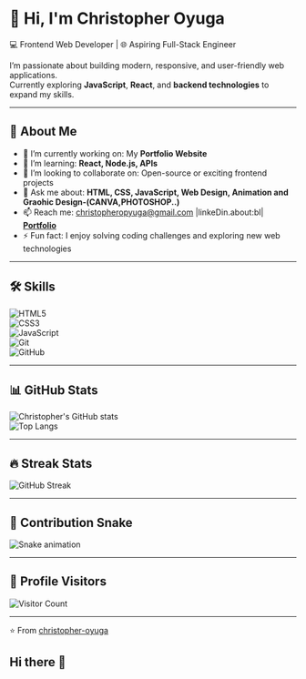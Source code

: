# 👋 Hi, I'm Christopher Oyuga  

💻 Frontend Web Developer | 🌐 Aspiring Full-Stack Engineer  

I’m passionate about building modern, responsive, and user-friendly web applications.  
Currently exploring **JavaScript**, **React**, and **backend technologies** to expand my skills.  

---

## 🚀 About Me  
- 🔭 I’m currently working on: My **Portfolio Website**  
- 🌱 I’m learning: **React, Node.js, APIs**  
- 👯 I’m looking to collaborate on: Open-source or exciting frontend projects  
- 💬 Ask me about: **HTML, CSS, JavaScript, Web Design, Animation and Graohic Design-(CANVA,PHOTOSHOP..)**  
- 📫 Reach me: christopheropyuga@gmail.com |linkeDin.about:bl| **[Portfolio](https://christopherportfolio-dun.vercel.app/)**  
- ⚡ Fun fact: I enjoy solving coding challenges and exploring new web technologies  

---

## 🛠️ Skills  
![HTML5](https://img.shields.io/badge/HTML5-E34F26?style=for-the-badge&logo=html5&logoColor=white)  
![CSS3](https://img.shields.io/badge/CSS3-1572B6?style=for-the-badge&logo=css3&logoColor=white)  
![JavaScript](https://img.shields.io/badge/JavaScript-F7DF1E?style=for-the-badge&logo=javascript&logoColor=black)  
![Git](https://img.shields.io/badge/Git-F05032?style=for-the-badge&logo=git&logoColor=white)  
![GitHub](https://img.shields.io/badge/GitHub-181717?style=for-the-badge&logo=github&logoColor=white)  

---

## 📊 GitHub Stats  
![Christopher's GitHub stats](https://github-readme-stats.vercel.app/api?username=christopher-oyuga&show_icons=true&theme=tokyonight)  
![Top Langs](https://github-readme-stats.vercel.app/api/top-langs/?username=christopher-oyuga&layout=compact&theme=tokyonight)  

---

## 🔥 Streak Stats  
![GitHub Streak](https://github-readme-streak-stats.herokuapp.com?user=christopher-oyuga&theme=tokyonight&hide_border=true)  

---

## 🐍 Contribution Snake  
![Snake animation](https://github.com/christopher-oyuga/christopher-oyuga/blob/output/github-contribution-grid-snake.svg)  

---

## 👀 Profile Visitors  
![Visitor Count](https://komarev.com/ghpvc/?username=christopher-oyuga&style=for-the-badge)  

---

⭐️ From [christopher-oyuga](https://github.com/christopher-oyuga)
## Hi there 👋

<!--
**christopher-oyuga/Christopher-Oyuga** is a ✨ _special_ ✨ repository because its `README.md` (this file) appears on your GitHub profile.

Here are some ideas to get you started:

- 🔭 I’m currently working on ...
- 🌱 I’m currently learning ...
- 👯 I’m looking to collaborate on ...
- 🤔 I’m looking for help with ...
- 💬 Ask me about ...
- 📫 How to reach me: ...
- 😄 Pronouns: ...
- ⚡ Fun fact: ...
-->
